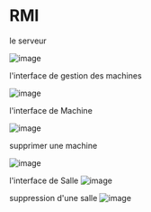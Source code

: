 # RMI
le serveur

![image](https://github.com/Eskoum/RMI/assets/147450023/caecf3b3-27d6-449e-b6cc-4b7c72afa6fa)

l'interface de gestion des machines 

![image](https://github.com/Eskoum/RMI/assets/147450023/aa1e2016-7e69-4064-8d25-334b5ad9578c)

l'interface de Machine

![image](https://github.com/Eskoum/RMI/assets/147450023/01c66d4f-cb50-4949-8de2-ec49f5b88098)

supprimer une machine 

![image](https://github.com/Eskoum/RMI/assets/147450023/d0fefa86-7d8d-47a1-a33f-70e45207bf80)



l'interface de Salle 
![image](https://github.com/Eskoum/RMI/assets/147450023/47e4a084-705a-41ab-b2a0-04a2396c207a)

suppression d'une salle
![image](https://github.com/Eskoum/RMI/assets/147450023/3bc29a7f-3e04-40cf-8822-3101827bb5b3)






